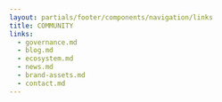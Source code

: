 ```yaml
---
layout: partials/footer/components/navigation/links
title: COMMUNITY
links:
  - governance.md
  - blog.md 
  - ecosystem.md
  - news.md
  - brand-assets.md
  - contact.md
---
```

